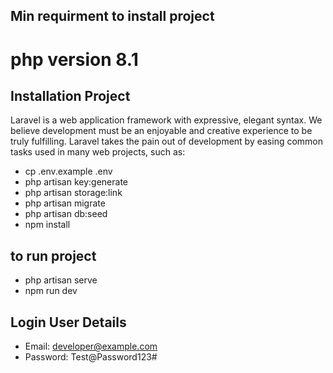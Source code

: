 ## Min requirment to install project
 # php version 8.1
 

## Installation Project

Laravel is a web application framework with expressive, elegant syntax. We believe development must be an enjoyable and creative experience to be truly fulfilling. Laravel takes the pain out of development by easing common tasks used in many web projects, such as:

- cp .env.example .env
- php artisan key:generate
- php artisan storage:link
- php artisan migrate
- php artisan db:seed
- npm install

## to run project 
- php artisan serve
- npm run dev



## Login User Details
 - Email: developer@example.com
 - Password: Test@Password123#